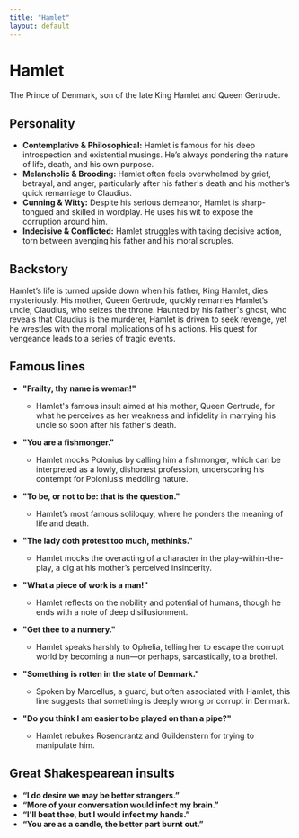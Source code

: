 ```yaml
---
title: "Hamlet"
layout: default
---
```


<link rel="stylesheet" href="https://fonts.googleapis.com/css2?family=EB+Garamond&display=swap">
<link rel="stylesheet" href="styles.css">

# Hamlet

The Prince of Denmark, son of the late King Hamlet and Queen Gertrude.

## Personality

* **Contemplative & Philosophical:** Hamlet is famous for his deep introspection and existential musings. He’s always pondering the nature of life, death, and his own purpose.  
* **Melancholic & Brooding:** Hamlet often feels overwhelmed by grief, betrayal, and anger, particularly after his father's death and his mother’s quick remarriage to Claudius.  
* **Cunning & Witty:** Despite his serious demeanor, Hamlet is sharp-tongued and skilled in wordplay. He uses his wit to expose the corruption around him.  
* **Indecisive & Conflicted:** Hamlet struggles with taking decisive action, torn between avenging his father and his moral scruples.

## Backstory

Hamlet’s life is turned upside down when his father, King Hamlet, dies mysteriously. His mother, Queen Gertrude, quickly remarries Hamlet’s uncle, Claudius, who seizes the throne. Haunted by his father's ghost, who reveals that Claudius is the murderer, Hamlet is driven to seek revenge, yet he wrestles with the moral implications of his actions. His quest for vengeance leads to a series of tragic events.

## Famous lines

- **"Frailty, thy name is woman\!"**  
  * Hamlet's famous insult aimed at his mother, Queen Gertrude, for what he perceives as her weakness and infidelity in marrying his uncle so soon after his father's death.  
- **"You are a fishmonger."**  
  * Hamlet mocks Polonius by calling him a fishmonger, which can be interpreted as a lowly, dishonest profession, underscoring his contempt for Polonius’s meddling nature.  
- **"To be, or not to be: that is the question."**   
  * Hamlet’s most famous soliloquy, where he ponders the meaning of life and death.  
- **"The lady doth protest too much, methinks."**  
  * Hamlet mocks the overacting of a character in the play-within-the-play, a dig at his mother’s perceived insincerity.  
- **"What a piece of work is a man\!"**  
  * Hamlet reflects on the nobility and potential of humans, though he ends with a note of deep disillusionment.  
- **"Get thee to a nunnery."**  
  * Hamlet speaks harshly to Ophelia, telling her to escape the corrupt world by becoming a nun—or perhaps, sarcastically, to a brothel.  
- **"Something is rotten in the state of Denmark."**  
  * Spoken by Marcellus, a guard, but often associated with Hamlet, this line suggests that something is deeply wrong or corrupt in Denmark.  
- **"Do you think I am easier to be played on than a pipe?"**

  * Hamlet rebukes Rosencrantz and Guildenstern for trying to manipulate him.

## Great Shakespearean insults

* **“I do desire we may be better strangers.”**  
* **“More of your conversation would infect my brain.”**  
* **“I'll beat thee, but I would infect my hands.”**  
* **“You are as a candle, the better part burnt out.”**
